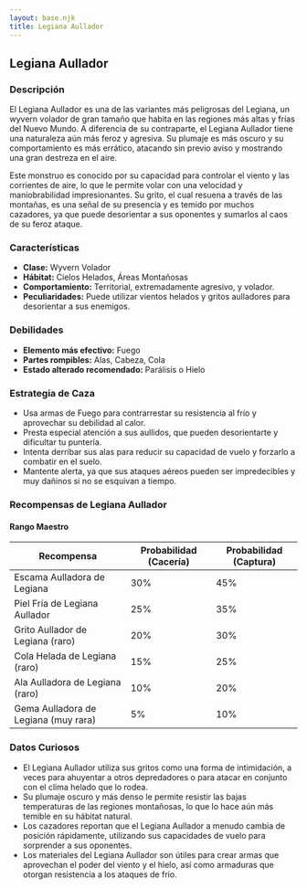 ```yaml
---
layout: base.njk
title: Legiana Aullador
---
```

## Legiana Aullador

### Descripción
El Legiana Aullador es una de las variantes más peligrosas del Legiana, un wyvern volador de gran tamaño que habita en las regiones más altas y frías del Nuevo Mundo. A diferencia de su contraparte, el Legiana Aullador tiene una naturaleza aún más feroz y agresiva. Su plumaje es más oscuro y su comportamiento es más errático, atacando sin previo aviso y mostrando una gran destreza en el aire.

Este monstruo es conocido por su capacidad para controlar el viento y las corrientes de aire, lo que le permite volar con una velocidad y maniobrabilidad impresionantes. Su grito, el cual resuena a través de las montañas, es una señal de su presencia y es temido por muchos cazadores, ya que puede desorientar a sus oponentes y sumarlos al caos de su feroz ataque.

### Características
- **Clase:** Wyvern Volador
- **Hábitat:** Cielos Helados, Áreas Montañosas
- **Comportamiento:** Territorial, extremadamente agresivo, y volador.
- **Peculiaridades:** Puede utilizar vientos helados y gritos aulladores para desorientar a sus enemigos.

### Debilidades
- **Elemento más efectivo:** Fuego
- **Partes rompibles:** Alas, Cabeza, Cola
- **Estado alterado recomendado:** Parálisis o Hielo

### Estrategia de Caza
- Usa armas de Fuego para contrarrestar su resistencia al frío y aprovechar su debilidad al calor.
- Presta especial atención a sus aullidos, que pueden desorientarte y dificultar tu puntería.
- Intenta derribar sus alas para reducir su capacidad de vuelo y forzarlo a combatir en el suelo.
- Mantente alerta, ya que sus ataques aéreos pueden ser impredecibles y muy dañinos si no se esquivan a tiempo.

### Recompensas de Legiana Aullador

#### Rango Maestro
| Recompensa                         | Probabilidad (Cacería) | Probabilidad (Captura) |
|------------------------------------|------------------------|------------------------|
| Escama Aulladora de Legiana         | 30%                    | 45%                    |
| Piel Fría de Legiana Aullador       | 25%                    | 35%                    |
| Grito Aullador de Legiana (raro)    | 20%                    | 30%                    |
| Cola Helada de Legiana (raro)      | 15%                    | 25%                    |
| Ala Aulladora de Legiana (raro)    | 10%                    | 20%                    |
| Gema Aulladora de Legiana (muy rara) | 5%                    | 10%                    |

### Datos Curiosos
- El Legiana Aullador utiliza sus gritos como una forma de intimidación, a veces para ahuyentar a otros depredadores o para atacar en conjunto con el clima helado que lo rodea.
- Su plumaje oscuro y más denso le permite resistir las bajas temperaturas de las regiones montañosas, lo que lo hace aún más temible en su hábitat natural.
- Los cazadores reportan que el Legiana Aullador a menudo cambia de posición rápidamente, utilizando sus capacidades de vuelo para sorprender a sus oponentes.
- Los materiales del Legiana Aullador son útiles para crear armas que aprovechan el poder del viento y el hielo, así como armaduras que otorgan resistencia a los ataques de frío.
